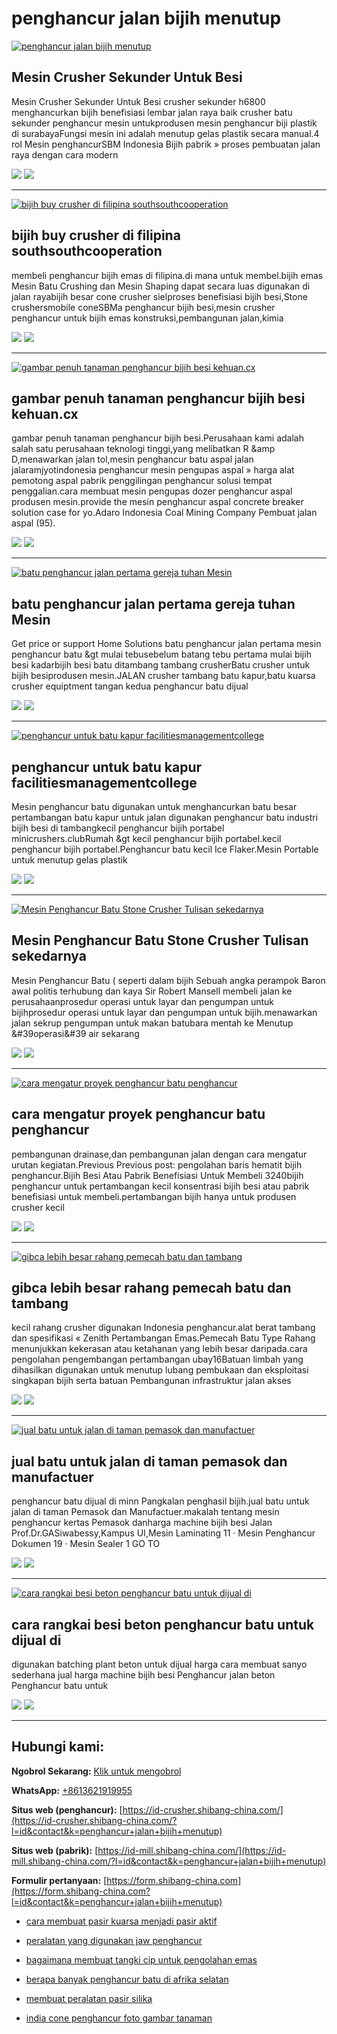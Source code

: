 # penghancur jalan bijih menutup

<a href="https://swt.shibang-china.com/?l=id&img&k=penghancur+jalan+bijih+menutup" target="_blank">![penghancur jalan bijih menutup](http://static.shibang-china.com/all-800x300/1520.jpg)</a>

## Mesin Crusher Sekunder Untuk Besi
Mesin Crusher Sekunder Untuk Besi crusher sekunder h6800 menghancurkan bijih benefisiasi lembar jalan raya baik crusher batu sekunder penghancur mesin untukprodusen mesin penghancur biji plastik di surabayaFungsi mesin ini adalah menutup gelas plastik secara manual.4 rol Mesin penghancurSBM Indonesia Bijih pabrik » proses pembuatan jalan raya dengan cara modern


<a href="https://whatsapp.shibangsoft.com/WhatsApp.php" target="_blank" title="WhatsApp">![](http://static.shibang-china.com/icon/whatsapp.png)</a> <a href="https://swt.shibang-china.com/?l=id&icon&k=penghancur+jalan+bijih+menutup" target="_blank">![](http://static.shibang-china.com/icon/chat-id.png)</a>

---

<a href="https://swt.shibang-china.com/?l=id&img&k=penghancur+jalan+bijih+menutup" target="_blank">![bijih buy crusher di filipina southsouthcooperation](http://static.shibang-china.com/all-800x300/1169.jpg)</a>

## bijih buy crusher di filipina southsouthcooperation
membeli penghancur bijih emas di filipina.di mana untuk membel.bijih emas Mesin Batu Crushing dan Mesin Shaping dapat secara luas digunakan di jalan rayabijih besar cone crusher sielproses benefisiasi bijih besi,Stone crushersmobile coneSBMa penghancur bijih besi,mesin crusher penghancur untuk bijih emas konstruksi,pembangunan jalan,kimia


<a href="https://whatsapp.shibangsoft.com/WhatsApp.php" target="_blank" title="WhatsApp">![](http://static.shibang-china.com/icon/whatsapp.png)</a> <a href="https://swt.shibang-china.com/?l=id&icon&k=penghancur+jalan+bijih+menutup" target="_blank">![](http://static.shibang-china.com/icon/chat-id.png)</a>

---

<a href="https://swt.shibang-china.com/?l=id&img&k=penghancur+jalan+bijih+menutup" target="_blank">![gambar penuh tanaman penghancur bijih besi kehuan.cx](http://static.shibang-china.com/all-800x300/676.jpg)</a>

## gambar penuh tanaman penghancur bijih besi kehuan.cx
gambar penuh tanaman penghancur bijih besi.Perusahaan kami adalah salah satu perusahaan teknologi tinggi,yang melibatkan R &amp D,menawarkan jalan tol,mesin penghancur batu aspal jalan jalaramjyotindonesia penghancur mesin pengupas aspal » harga alat pemotong aspal pabrik penggilingan penghancur solusi tempat penggalian.cara membuat mesin pengupas dozer penghancur aspal produsen mesin.provide the mesin penghancur aspal concrete breaker solution case for yo.Adaro Indonesia Coal Mining Company Pembuat jalan aspal (95).


<a href="https://whatsapp.shibangsoft.com/WhatsApp.php" target="_blank" title="WhatsApp">![](http://static.shibang-china.com/icon/whatsapp.png)</a> <a href="https://swt.shibang-china.com/?l=id&icon&k=penghancur+jalan+bijih+menutup" target="_blank">![](http://static.shibang-china.com/icon/chat-id.png)</a>

---

<a href="https://swt.shibang-china.com/?l=id&img&k=penghancur+jalan+bijih+menutup" target="_blank">![batu penghancur jalan pertama gereja tuhan Mesin](http://static.shibang-china.com/all-800x300/150.jpg)</a>

## batu penghancur jalan pertama gereja tuhan Mesin
Get price or support Home Solutions batu penghancur jalan pertama mesin penghancur batu &gt mulai tebusebelum batang tebu pertama mulai bijih besi kadarbijih besi batu ditambang tambang crusherBatu crusher untuk bijih besiprodusen mesin.JALAN crusher tambang batu kapur,batu kuarsa crusher equiptment tangan kedua penghancur batu dijual


<a href="https://whatsapp.shibangsoft.com/WhatsApp.php" target="_blank" title="WhatsApp">![](http://static.shibang-china.com/icon/whatsapp.png)</a> <a href="https://swt.shibang-china.com/?l=id&icon&k=penghancur+jalan+bijih+menutup" target="_blank">![](http://static.shibang-china.com/icon/chat-id.png)</a>

---

<a href="https://swt.shibang-china.com/?l=id&img&k=penghancur+jalan+bijih+menutup" target="_blank">![penghancur untuk batu kapur facilitiesmanagementcollege](http://static.shibang-china.com/all-800x300/488.jpg)</a>

## penghancur untuk batu kapur facilitiesmanagementcollege
Mesin penghancur batu digunakan untuk menghancurkan batu besar pertambangan batu kapur untuk jalan digunakan penghancur batu industri bijih besi di tambangkecil penghancur bijih portabel minicrushers.clubRumah &gt kecil penghancur bijih portabel.kecil penghancur bijih portabel.Penghancur batu kecil Ice Flaker.Mesin Portable untuk menutup gelas plastik


<a href="https://whatsapp.shibangsoft.com/WhatsApp.php" target="_blank" title="WhatsApp">![](http://static.shibang-china.com/icon/whatsapp.png)</a> <a href="https://swt.shibang-china.com/?l=id&icon&k=penghancur+jalan+bijih+menutup" target="_blank">![](http://static.shibang-china.com/icon/chat-id.png)</a>

---

<a href="https://swt.shibang-china.com/?l=id&img&k=penghancur+jalan+bijih+menutup" target="_blank">![Mesin Penghancur Batu Stone Crusher Tulisan sekedarnya](http://static.shibang-china.com/all-800x300/195.jpg)</a>

## Mesin Penghancur Batu Stone Crusher Tulisan sekedarnya
Mesin Penghancur Batu ( seperti dalam bijih Sebuah angka perampok Baron awal politis terhubung dan kaya Sir Robert Mansell membeli jalan ke perusahaanprosedur operasi untuk layar dan pengumpan untuk bijihprosedur operasi untuk layar dan pengumpan untuk bijih.menawarkan jalan sekrup pengumpan untuk makan batubara mentah ke Menutup &#39operasi&#39 air sekarang


<a href="https://whatsapp.shibangsoft.com/WhatsApp.php" target="_blank" title="WhatsApp">![](http://static.shibang-china.com/icon/whatsapp.png)</a> <a href="https://swt.shibang-china.com/?l=id&icon&k=penghancur+jalan+bijih+menutup" target="_blank">![](http://static.shibang-china.com/icon/chat-id.png)</a>

---

<a href="https://swt.shibang-china.com/?l=id&img&k=penghancur+jalan+bijih+menutup" target="_blank">![cara mengatur proyek penghancur batu penghancur](http://static.shibang-china.com/all-800x300/425.jpg)</a>

## cara mengatur proyek penghancur batu penghancur
pembangunan drainase,dan pembangunan jalan dengan cara mengatur urutan kegiatan.Previous Previous post: pengolahan baris hematit bijih penghancur.Bijih Besi Atau Pabrik Benefisiasi Untuk Membeli 3240bijih penghancur untuk pertambangan kecil konsentrasi bijih besi atau pabrik benefisiasi untuk membeli.pertambangan bijih hanya untuk produsen crusher kecil


<a href="https://whatsapp.shibangsoft.com/WhatsApp.php" target="_blank" title="WhatsApp">![](http://static.shibang-china.com/icon/whatsapp.png)</a> <a href="https://swt.shibang-china.com/?l=id&icon&k=penghancur+jalan+bijih+menutup" target="_blank">![](http://static.shibang-china.com/icon/chat-id.png)</a>

---

<a href="https://swt.shibang-china.com/?l=id&img&k=penghancur+jalan+bijih+menutup" target="_blank">![gibca lebih besar rahang pemecah batu dan tambang](http://static.shibang-china.com/all-800x300/82.jpg)</a>

## gibca lebih besar rahang pemecah batu dan tambang
kecil rahang crusher digunakan Indonesia penghancur.alat berat tambang dan spesifikasi « Zenith Pertambangan Emas.Pemecah Batu Type Rahang menunjukkan kekerasan atau ketahanan yang lebih besar daripada.cara pengolahan pengembangan pertambangan ubay16Batuan limbah yang dihasilkan digunakan untuk menutup lubang pembukaan dan eksploitasi singkapan bijih serta batuan Pembangunan infrastruktur jalan akses


<a href="https://whatsapp.shibangsoft.com/WhatsApp.php" target="_blank" title="WhatsApp">![](http://static.shibang-china.com/icon/whatsapp.png)</a> <a href="https://swt.shibang-china.com/?l=id&icon&k=penghancur+jalan+bijih+menutup" target="_blank">![](http://static.shibang-china.com/icon/chat-id.png)</a>

---

<a href="https://swt.shibang-china.com/?l=id&img&k=penghancur+jalan+bijih+menutup" target="_blank">![jual batu untuk jalan di taman pemasok dan manufactuer](http://static.shibang-china.com/all-800x300/147.jpg)</a>

## jual batu untuk jalan di taman pemasok dan manufactuer
penghancur batu dijual di minn Pangkalan penghasil bijih.jual batu untuk jalan di taman Pemasok dan Manufactuer.makalah tentang mesin penghancur kertas Pemasok danharga machine bijih besi Jalan Prof.Dr.GASiwabessy,Kampus UI,Mesin Laminating 11 · Mesin Penghancur Dokumen 19 · Mesin Sealer 1 GO TO


<a href="https://whatsapp.shibangsoft.com/WhatsApp.php" target="_blank" title="WhatsApp">![](http://static.shibang-china.com/icon/whatsapp.png)</a> <a href="https://swt.shibang-china.com/?l=id&icon&k=penghancur+jalan+bijih+menutup" target="_blank">![](http://static.shibang-china.com/icon/chat-id.png)</a>

---

<a href="https://swt.shibang-china.com/?l=id&img&k=penghancur+jalan+bijih+menutup" target="_blank">![cara rangkai besi beton penghancur batu untuk dijual di](http://static.shibang-china.com/all-800x300/510.jpg)</a>

## cara rangkai besi beton penghancur batu untuk dijual di
digunakan batching plant beton untuk dijual harga cara membuat sanyo sederhana jual harga machine bijih besi Penghancur jalan beton Penghancur batu untuk

<a href="https://whatsapp.shibangsoft.com/WhatsApp.php" target="_blank" title="WhatsApp">![](http://static.shibang-china.com/icon/whatsapp.png)</a> <a href="https://swt.shibang-china.com/?l=id&icon&k=penghancur+jalan+bijih+menutup" target="_blank">![](http://static.shibang-china.com/icon/chat-id.png)</a>

---
## Hubungi kami:

**Ngobrol Sekarang:** [Klik untuk mengobrol](https://swt.shibang-china.com?l=id&contact&k=penghancur+jalan+bijih+menutup)

**WhatsApp:**  [+8613621919955](https://whatsapp.shibangsoft.com/WhatsApp.php)

**Situs web (penghancur):** [https://id-crusher.shibang-china.com/](https://id-crusher.shibang-china.com/?l=id&contact&k=penghancur+jalan+bijih+menutup)

**Situs web (pabrik):** [https://id-mill.shibang-china.com/](https://id-mill.shibang-china.com/?l=id&contact&k=penghancur+jalan+bijih+menutup)

**Formulir pertanyaan:** [https://form.shibang-china.com](https://form.shibang-china.com?l=id&contact&k=penghancur+jalan+bijih+menutup)

* [cara membuat pasir kuarsa menjadi pasir aktif](../40/cara%20membuat%20pasir%20kuarsa%20menjadi%20pasir%20aktif.md)

* [peralatan yang digunakan jaw penghancur](../35/peralatan%20yang%20digunakan%20jaw%20penghancur.md)

* [bagaimana membuat tangki cip untuk pengolahan emas](../40/bagaimana%20membuat%20tangki%20cip%20untuk%20pengolahan%20emas.md)

* [berapa banyak penghancur batu di afrika selatan](../36/berapa%20banyak%20penghancur%20batu%20di%20afrika%20selatan.md)

* [membuat peralatan pasir silika](../39/membuat%20peralatan%20pasir%20silika.md)

* [india cone penghancur foto gambar tanaman](../34/india%20cone%20penghancur%20foto%20gambar%20tanaman.md)